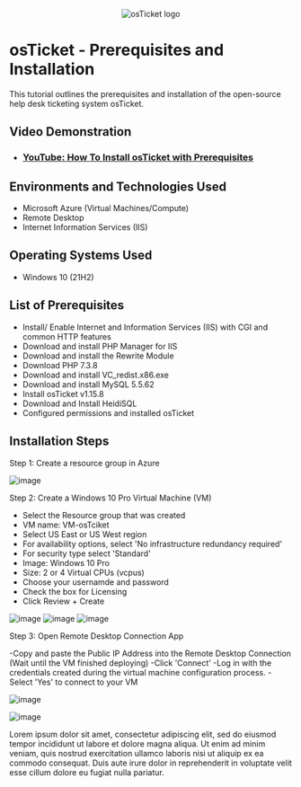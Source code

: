 <p align="center">
<img src="https://i.imgur.com/Clzj7Xs.png" alt="osTicket logo"/>
</p>

<h1>osTicket - Prerequisites and Installation</h1>
This tutorial outlines the prerequisites and installation of the open-source help desk ticketing system osTicket.<br />


<h2>Video Demonstration</h2>

- ### [YouTube: How To Install osTicket with Prerequisites](https://www.youtube.com)

<h2>Environments and Technologies Used</h2>

- Microsoft Azure (Virtual Machines/Compute)
- Remote Desktop
- Internet Information Services (IIS)

<h2>Operating Systems Used </h2>

- Windows 10</b> (21H2)

<h2>List of Prerequisites</h2>

- Install/ Enable Internet and Information Services (IIS) with CGI and common HTTP features
- Download and install PHP Manager for IIS
- Download and install the Rewrite Module
- Download PHP 7.3.8
- Download and install VC_redist.x86.exe
- Download and install MySQL 5.5.62
- Install osTicket v1.15.8
- Download and Install HeidiSQL
- Configured permissions and installed osTicket

<h2>Installation Steps</h2>

Step 1: Create a resource group in Azure

![image](https://github.com/user-attachments/assets/1f53cbee-c9d3-40d9-8229-d3f2a167dfd0)



Step 2: Create a Windows 10 Pro Virtual Machine (VM)

- Select the Resource group that was created
- VM name: VM-osTciket
- Select US East or US West region
- For availability options, select 'No infrastructure redundancy required'
- For security type select 'Standard'
- Image: Windows 10 Pro
- Size: 2 or 4 Virtual CPUs (vcpus)
- Choose your usernamde and password
- Check the box for Licensing
- Click Review + Create
  
![image](https://github.com/user-attachments/assets/5b6126b2-dc43-4e4d-af80-605e96b41655)
![image](https://github.com/user-attachments/assets/efbcccbd-609c-4cda-b022-9c6b627d42f7)
![image](https://github.com/user-attachments/assets/f39c69a2-9e55-4df3-8074-ea2b4bf4b4d8)



Step 3: Open Remote Desktop Connection App

-Copy and paste the Public IP Address into the Remote Desktop Connection (Wait until the VM finished deploying)
-Click 'Connect'
-Log in with the credentials created during the virtual machine configuration process.
-Select 'Yes' to connect to your VM

![image](https://github.com/user-attachments/assets/33151caa-a7bc-4e1e-a39c-eabffc2aa50c)

![image](https://github.com/user-attachments/assets/54367482-5d1e-4e72-b545-b28426df0109)


Lorem ipsum dolor sit amet, consectetur adipiscing elit, sed do eiusmod tempor incididunt ut labore et dolore magna aliqua. Ut enim ad minim veniam, quis nostrud exercitation ullamco laboris nisi ut aliquip ex ea commodo consequat. Duis aute irure dolor in reprehenderit in voluptate velit esse cillum dolore eu fugiat nulla pariatur.
</p>
<br />
